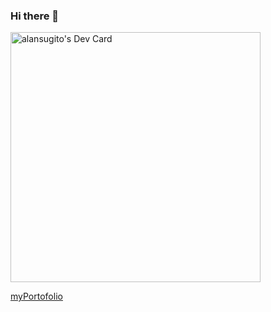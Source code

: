 ### Hi there 👋

<a href="https://app.daily.dev/sugito"><img src="https://api.daily.dev/devcards/a57c1c93b4124e23a7673fa2c102e53a.png?r=09w" width="400" alt="alansugito's Dev Card"/></a>

[myPortofolio](https://google.com)
